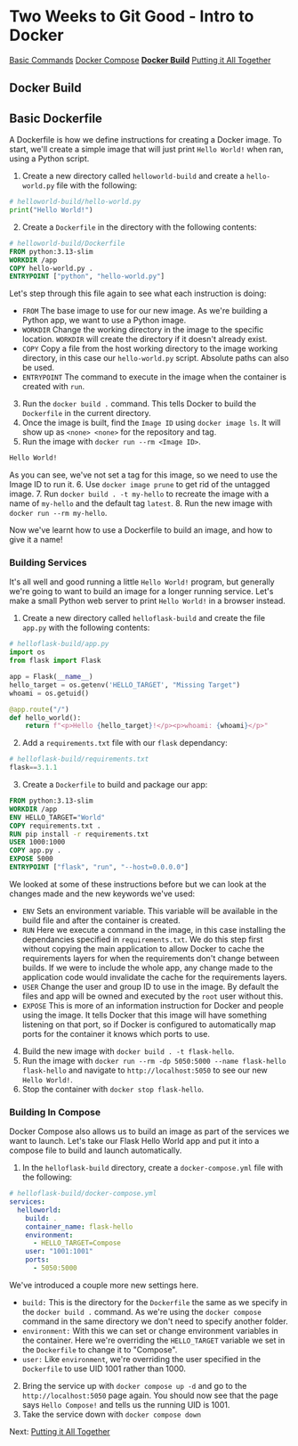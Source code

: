 # Two Weeks to Git Good - Intro to Docker

[Basic Commands](/tutorials/docker-intro/basic-commands)
[Docker Compose](/tutorials/docker-intro/docker-compose)
[**Docker Build**](/tutorials/docker-intro/docker-build)
[Putting it All Together](/tutorials/docker-intro/homelab-creation)
## Docker Build
## Basic Dockerfile
A Dockerfile is how we define instructions for creating a Docker image. To start, we'll create a simple image that will just print `Hello World!` when ran, using a Python script.

1. Create a new directory called `helloworld-build` and create a `hello-world.py` file with the following:

```python
# helloworld-build/hello-world.py
print("Hello World!")
```

2. Create a `Dockerfile` in the directory with the following contents:

```dockerfile
# helloworld-build/Dockerfile
FROM python:3.13-slim
WORKDIR /app
COPY hello-world.py .
ENTRYPOINT ["python", "hello-world.py"]
```

Let's step through this file again to see what each instruction is doing:
- `FROM` The base image to use for our new image. As we're building a Python app, we want to use a Python image.
- `WORKDIR` Change the working directory in the image to the specific location. `WORKDIR` will create the directory if it doesn't already exist.
- `COPY` Copy a file from the host working directory to the image working directory, in this case our `hello-world.py` script. Absolute paths can also be used.
- `ENTRYPOINT` The command to execute in the image when the container is created with `run`.

3. Run the `docker build .` command. This tells Docker to build the `Dockerfile` in the current directory.
4. Once the image is built, find the `Image ID` using `docker image ls`. It will show up as `<none> <none>` for the repository and tag.
5. Run the image with `docker run --rm <Image ID>`.

```bash
Hello World!
```

As you can see, we've not set a tag for this image, so we need to use the Image ID to run it. 
6. Use `docker image prune` to get rid of the untagged image.
7. Run `docker build . -t my-hello` to recreate the image with a name of `my-hello` and the default tag `latest`.
8. Run the new image with `docker run --rm my-hello`.

Now we've learnt how to use a Dockerfile to build an image, and how to give it a name!
### Building Services
It's all well and good running a little `Hello World!` program, but generally we're going to want to build an image for a longer running service. Let's make a small Python web server to print `Hello World!` in a browser instead.

1. Create a new directory called `helloflask-build` and create the file `app.py` with the following contents:

```python
# helloflask-build/app.py
import os
from flask import Flask

app = Flask(__name__)
hello_target = os.getenv('HELLO_TARGET', "Missing Target")
whoami = os.getuid()

@app.route("/")
def hello_world():
    return f"<p>Hello {hello_target}!</p><p>whoami: {whoami}</p>"
```

2. Add a `requirements.txt` file with our `flask` dependancy:

```python
# helloflask-build/requirements.txt
flask==3.1.1
```

3. Create a `Dockerfile` to build and package our app:

```dockerfile
FROM python:3.13-slim
WORKDIR /app
ENV HELLO_TARGET="World"
COPY requirements.txt .
RUN pip install -r requirements.txt
USER 1000:1000
COPY app.py .
EXPOSE 5000
ENTRYPOINT ["flask", "run", "--host=0.0.0.0"]
```

We looked at some of these instructions before but we can look at the changes made and the new keywords we've used:
- `ENV` Sets an environment variable. This variable will be available in the build file and after the container is created.
- `RUN` Here we execute a command in the image, in this case installing the dependancies specified in `requirements.txt`. We do this step first without copying the main application to allow Docker to cache the requirements layers for when the requirements don't change between builds. If we were to include the whole app, any change made to the application code would invalidate the cache for the requirements layers.
- `USER` Change the user and group ID to use in the image. By default the files and app will be owned and executed by the `root` user without this.
- `EXPOSE` This is more of an information instruction for Docker and people using the image. It tells Docker that this image will have something listening on that port, so if Docker is configured to automatically map ports for the container it knows which ports to use.

4. Build the new image with `docker build . -t flask-hello`.
5. Run the image with `docker run --rm -dp 5050:5000 --name flask-hello flask-hello` and navigate to `http://localhost:5050` to see our new `Hello World!`.
6. Stop the container with `docker stop flask-hello`.
### Building In Compose
Docker Compose also allows us to build an image as part of the services we want to launch. Let's take our Flask Hello World app and put it into a compose file to build and launch automatically.

1. In the `helloflask-build` directory, create a `docker-compose.yml` file with the following:

```yaml
# helloflask-build/docker-compose.yml
services:
  helloworld:
    build: .
    container_name: flask-hello
    environment:
      - HELLO_TARGET=Compose
    user: "1001:1001"
    ports:
      - 5050:5000
```

We've introduced a couple more new settings here.
- `build:` This is the directory for the `Dockerfile` the same as we specify in the `docker build .` command. As we're using the `docker compose` command in the same directory we don't need to specify another folder.
- `environment:` With this we can set or change environment variables in the container. Here we're overriding the `HELLO_TARGET` variable we set in the `Dockerfile` to change it to "Compose".
- `user:` Like `environment`, we're overriding the user specified in the `Dockerfile` to use UID 1001 rather than 1000.

2. Bring the service up with `docker compose up -d` and go to the `http://localhost:5050` page again. You should now see that the page says `Hello Compose!` and tells us the running UID is 1001.
3. Take the service down with `docker compose down`

Next: [Putting it All Together](/tutorials/docker-intro/homelab-creation)